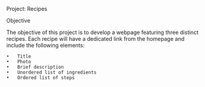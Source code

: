 Project: Recipes

Objective

The objective of this project is to develop a webpage featuring three distinct recipes. Each recipe will have a dedicated link from the homepage and include the following elements:

    •	Title
    •	Photo
    •	Brief description
    •	Unordered list of ingredients
    •	Ordered list of steps
